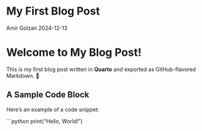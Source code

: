 # My First Blog Post
Amir Golzan
2024-12-13

# Welcome to My Blog Post!

This is my first blog post written in **Quarto** and exported as
GitHub-flavored Markdown. 🎉

## A Sample Code Block

Here’s an example of a code snippet:

\`\`\`python print(“Hello, World!”)
